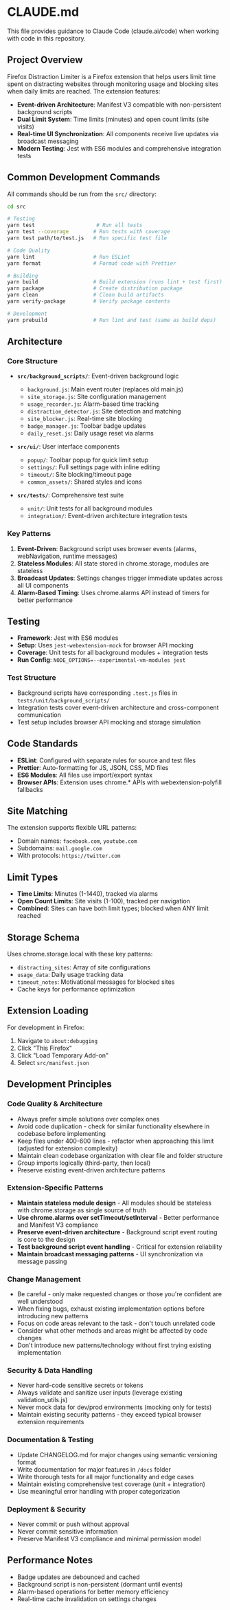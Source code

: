 # CLAUDE.md

This file provides guidance to Claude Code (claude.ai/code) when working with code in this repository.

## Project Overview

Firefox Distraction Limiter is a Firefox extension that helps users limit time spent on distracting websites through monitoring usage and blocking sites when daily limits are reached. The extension features:

- **Event-driven Architecture**: Manifest V3 compatible with non-persistent background scripts
- **Dual Limit System**: Time limits (minutes) and open count limits (site visits)
- **Real-time UI Synchronization**: All components receive live updates via broadcast messaging
- **Modern Testing**: Jest with ES6 modules and comprehensive integration tests

## Common Development Commands

All commands should be run from the `src/` directory:

```bash
cd src

# Testing
yarn test                    # Run all tests
yarn test --coverage        # Run tests with coverage
yarn test path/to/test.js   # Run specific test file

# Code Quality
yarn lint                   # Run ESLint
yarn format                 # Format code with Prettier

# Building
yarn build                  # Build extension (runs lint + test first)
yarn package                # Create distribution package
yarn clean                  # Clean build artifacts
yarn verify-package         # Verify package contents

# Development
yarn prebuild               # Run lint and test (same as build deps)
```

## Architecture

### Core Structure

- **`src/background_scripts/`**: Event-driven background logic
  - `background.js`: Main event router (replaces old main.js)
  - `site_storage.js`: Site configuration management
  - `usage_recorder.js`: Alarm-based time tracking
  - `distraction_detector.js`: Site detection and matching
  - `site_blocker.js`: Real-time site blocking
  - `badge_manager.js`: Toolbar badge updates
  - `daily_reset.js`: Daily usage reset via alarms

- **`src/ui/`**: User interface components
  - `popup/`: Toolbar popup for quick limit setup
  - `settings/`: Full settings page with inline editing
  - `timeout/`: Site blocking/timeout page
  - `common_assets/`: Shared styles and icons

- **`src/tests/`**: Comprehensive test suite
  - `unit/`: Unit tests for all background modules
  - `integration/`: Event-driven architecture integration tests

### Key Patterns

1. **Event-Driven**: Background script uses browser events (alarms, webNavigation, runtime messages)
2. **Stateless Modules**: All state stored in chrome.storage, modules are stateless
3. **Broadcast Updates**: Settings changes trigger immediate updates across all UI components
4. **Alarm-Based Timing**: Uses chrome.alarms API instead of timers for better performance

## Testing

- **Framework**: Jest with ES6 modules
- **Setup**: Uses `jest-webextension-mock` for browser API mocking
- **Coverage**: Unit tests for all background modules + integration tests
- **Run Config**: `NODE_OPTIONS=--experimental-vm-modules jest`

### Test Structure
- Background scripts have corresponding `.test.js` files in `tests/unit/background_scripts/`
- Integration tests cover event-driven architecture and cross-component communication
- Test setup includes browser API mocking and storage simulation

## Code Standards

- **ESLint**: Configured with separate rules for source and test files
- **Prettier**: Auto-formatting for JS, JSON, CSS, MD files
- **ES6 Modules**: All files use import/export syntax
- **Browser APIs**: Extension uses chrome.* APIs with webextension-polyfill fallbacks

## Site Matching

The extension supports flexible URL patterns:
- Domain names: `facebook.com`, `youtube.com`
- Subdomains: `mail.google.com`
- With protocols: `https://twitter.com`

## Limit Types

- **Time Limits**: Minutes (1-1440), tracked via alarms
- **Open Count Limits**: Site visits (1-100), tracked per navigation
- **Combined**: Sites can have both limit types; blocked when ANY limit reached

## Storage Schema

Uses chrome.storage.local with these key patterns:
- `distracting_sites`: Array of site configurations
- `usage_data`: Daily usage tracking data
- `timeout_notes`: Motivational messages for blocked sites
- Cache keys for performance optimization

## Extension Loading

For development in Firefox:
1. Navigate to `about:debugging`
2. Click "This Firefox" 
3. Click "Load Temporary Add-on"
4. Select `src/manifest.json`

## Development Principles

### Code Quality & Architecture
- Always prefer simple solutions over complex ones
- Avoid code duplication - check for similar functionality elsewhere in codebase before implementing
- Keep files under 400-600 lines - refactor when approaching this limit (adjusted for extension complexity)
- Maintain clean codebase organization with clear file and folder structure
- Group imports logically (third-party, then local)
- Preserve existing event-driven architecture patterns

### Extension-Specific Patterns
- **Maintain stateless module design** - All modules should be stateless with chrome.storage as single source of truth
- **Use chrome.alarms over setTimeout/setInterval** - Better performance and Manifest V3 compliance
- **Preserve event-driven architecture** - Background script event routing is core to the design
- **Test background script event handling** - Critical for extension reliability
- **Maintain broadcast messaging patterns** - UI synchronization via message passing

### Change Management
- Be careful - only make requested changes or those you're confident are well understood
- When fixing bugs, exhaust existing implementation options before introducing new patterns
- Focus on code areas relevant to the task - don't touch unrelated code
- Consider what other methods and areas might be affected by code changes
- Don't introduce new patterns/technology without first trying existing implementation

### Security & Data Handling
- Never hard-code sensitive secrets or tokens
- Always validate and sanitize user inputs (leverage existing validation_utils.js)
- Never mock data for dev/prod environments (mocking only for tests)
- Maintain existing security patterns - they exceed typical browser extension requirements

### Documentation & Testing
- Update CHANGELOG.md for major changes using semantic versioning format
- Write documentation for major features in `/docs` folder
- Write thorough tests for all major functionality and edge cases
- Maintain existing comprehensive test coverage (unit + integration)
- Use meaningful error handling with proper categorization

### Deployment & Security
- Never commit or push without approval
- Never commit sensitive information
- Preserve Manifest V3 compliance and minimal permission model

## Performance Notes

- Badge updates are debounced and cached
- Background script is non-persistent (dormant until events)
- Alarm-based operations for better memory efficiency
- Real-time cache invalidation on settings changes